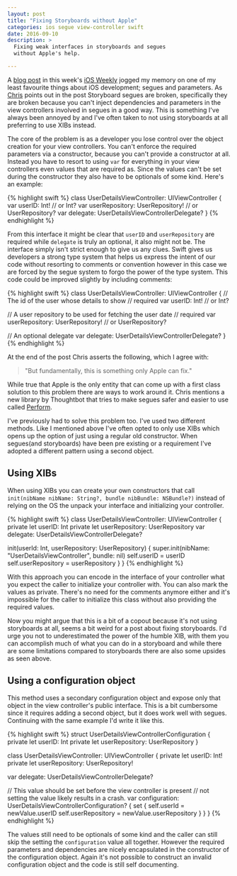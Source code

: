 ```yaml
---
layout: post
title: "Fixing Storyboards without Apple"
categories: ios segue view-controller swift
date: 2016-09-10
description: >
  Fixing weak interfaces in storyboards and segues
  without Apple's help.

---
```


A [blog post](https://www.dzombak.com/blog/2016/09/Fixing-Storyboard-Segues--Only-Apple-Can-Do-This.html) in this week's [iOS Weekly](https://iosdevweekly.com/issues/267) jogged my memory on one of my least favourite things about iOS development; segues and parameters. As [Chris](https://twitter.com/cdzombak) points out in the post Storyboard segues are broken, specifically they are broken because you can't inject dependencies and parameters in the view controllers involved in segues in a good way. This is something I've always been annoyed by and I've often taken to not using storyboards at all preferring to use XIBs instead.

The core of the problem is as a developer you lose control over the object creation for your view controllers. You can't enforce the required parameters via a constructor, because you can't provide a constructor at all. Instead you have to resort to using `var` for everything in your view controllers even values that are required as. Since the values can't be set during the constructor they also have to be optionals of some kind. Here's an example:

{% highlight swift %}
class UserDetailsViewController: UIViewController {
  var userID: Int! // or Int?
  var userRepository: UserRepository! // or UserRepository?
  var delegate: UserDetailsViewControllerDelegate?
}
{% endhighlight %}

From this interface it might be clear that `userID` and `userRepository` are required while `delegate` is truly an optional, it also might not be. The interface simply isn't strict enough to give us any clues. Swift gives us developers a strong type system that helps us express the intent of our code without resorting to comments or convention however in this case we are forced by the segue system to forgo the power of the type system. This code could be improved slightly by including comments:

{% highlight swift %}
class UserDetailsViewController: UIViewController {
  // The id of the user whose details to show
  // required
  var userID: Int! // or Int?

  // A user repository to be used for fetching the user date
  // required
  var userRepository: UserRepository! // or UserRepository?

  // An optional delegate
  var delegate: UserDetailsViewControllerDelegate?
}
{% endhighlight %}

At the end of the post Chris asserts the following, which I agree with:

> "But fundamentally, this is something only Apple can fix."

While true that Apple is the only entity that can come up with a first class solution to this problem there are ways to work around it. Chris mentions a new library by Thoughtbot that tries to make segues safer and easier to use called [Perform](https://github.com/thoughtbot/Perform).

I've previously had to solve this problem too. I've used two different methods. Like I mentioned above I've often opted to only use XIBs which opens up the option of just using a regular old constructor. When segues(and storyboards) have been pre existing or a requirement I've adopted a different pattern using a second object.

## Using XIBs

When using XIBs you can create your own constructors that call `init(nibName nibName: String?, bundle nibBundle: NSBundle?)` instead of relying on the OS the unpack your interface and initializing your controller.

{% highlight swift %}
class UserDetailsViewController: UIViewController {
  private let userID: Int
  private let userRepository: UserRepository
  var delegate: UserDetailsViewControllerDelegate?

  init(userId: Int, userRepository: UserRepository) {
    super.init(nibName: "UserDetailsViewController", bundle: nil)
    self.userID = userID
    self.userRepository = userRepository
  }
}
{% endhighlight %}

With this approach you can encode in the interface of your controller what you expect the caller to initialize your controller with. You can also mark the values as private. There's no need for the comments anymore either and it's impossible for the caller to initialize this class without also providing the required values.

Now you might argue that this is a bit of a copout because it's not using storyboards at all, seems a bit weird for a post about fixing storyboards. I'd urge you not to underestimated the power of the humble XIB, with them you can accomplish much of what you can do in a storyboard and while there are some limitations compared to storyboards there are also some upsides as seen above.


## Using a configuration object

This method uses a secondary configuration object and expose only that object in the view controller's public interface. This is a bit cumbersome since it requires adding a second object, but it does work well with segues. Continuing with the same example I'd write it like this.

{% highlight swift %}
struct UserDetailsViewControllerConfiguration {
  private let userID: Int
  private let userRepository: UserRepository
}

class UserDetailsViewController: UIViewController {
  private let userID: Int!
  private let userRepository: UserRepository!

  var delegate: UserDetailsViewControllerDelegate?

  // This value should be set before the view controller is present
  // not setting the value likely results in a crash.
  var configuration: UserDetailsViewControllerConfiguration? {
    set {
      self.userId = newValue.userID
      self.userRepository = newValue.userRepository
    }
  }
}
{% endhighlight %}

The values still need to be optionals of some kind and the caller can still skip the setting the `configuration` value all together. However the required parameters and dependencies are nicely encapsulated in the constructor of the configuration object. Again it's not possible to construct an invalid configuration object and the code is still self documenting.
